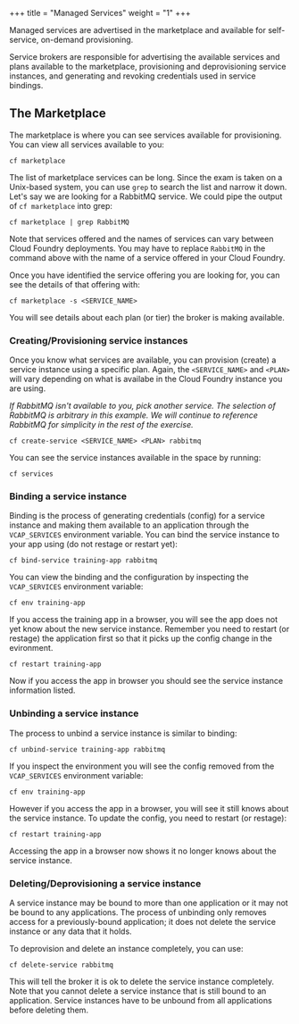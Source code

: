 +++
title = "Managed Services"
weight = "1"
+++

Managed services are advertised in the marketplace and available for self-service, on-demand provisioning. 

Service brokers are responsible for advertising the available services and plans available to the marketplace, provisioning and deprovisioning service instances, and generating and revoking credentials used in service bindings.

## The Marketplace

The marketplace is where you can see services available for provisioning. You can view all services available to you:

```
cf marketplace
```

The list of marketplace services can be long. Since the exam is taken on a Unix-based system, you can use `grep` to search the list and narrow it down. Let's say we are looking for a RabbitMQ service. We could pipe the output of `cf marketplace` into grep:

```
cf marketplace | grep RabbitMQ
```

Note that services offered and the names of services can vary between Cloud Foundry deployments. You may have to replace `RabbitMQ` in the command above with the name of a service offered in your Cloud Foundry.

Once you have identified the service offering you are looking for, you can see the details of that offering with:

```
cf marketplace -s <SERVICE_NAME>
```

You will see details about each plan (or tier) the broker is making available. 

### Creating/Provisioning service instances

Once you know what services are available, you can provision (create) a service instance using a specific plan. Again, the `<SERVICE_NAME>` and `<PLAN>` will vary depending on what is availabe in the Cloud Foundry instance you are using. 

*If RabbitMQ isn't available to you, pick another service. The selection of RabbitMQ is arbitrary in this example. We will continue to reference RabbitMQ for simplicity in the rest of the exercise.*

```
cf create-service <SERVICE_NAME> <PLAN> rabbitmq
```

You can see the service instances available in the space by running:

```
cf services
```

### Binding a service instance

Binding is the process of generating credentials (config) for a service instance and making them available to an application through the `VCAP_SERVICES` environment variable. You can bind the service instance to your app using (do not restage or restart yet):

```
cf bind-service training-app rabbitmq
```

You can view the binding and the configuration by inspecting the `VCAP_SERVICES` environment variable:

```
cf env training-app
```

If you access the training app in a browser, you will see the app does not yet know about the new service instance. Remember you need to restart (or restage) the application first so that it picks up the config change in the evironment.

```
cf restart training-app
```

Now if you access the app in browser you should see the service instance information listed.

### Unbinding a service instance

The process to unbind a service instance is similar to binding:

```
cf unbind-service training-app rabbitmq
```

If you inspect the environment you will see the config removed from the `VCAP_SERVICES` environment variable:

```
cf env training-app
```

However if you access the app in a browser, you will see it still knows about the service instance. To update the config, you need to restart (or restage):

```
cf restart training-app
```

Accessing the app in a browser now shows it no longer knows about the service instance.

### Deleting/Deprovisioning a service instance

A service instance may be bound to more than one application or it may not be bound to any applications. The process of unbinding only removes access for a previously-bound application; it does not delete the service instance or any data that it holds. 

To deprovision and delete an instance completely, you can use:

```
cf delete-service rabbitmq
```

This will tell the broker it is ok to delete the service instance completely. Note that you cannot delete a service instance that is still bound to an application. Service instances have to be unbound from all applications before deleting them. 
